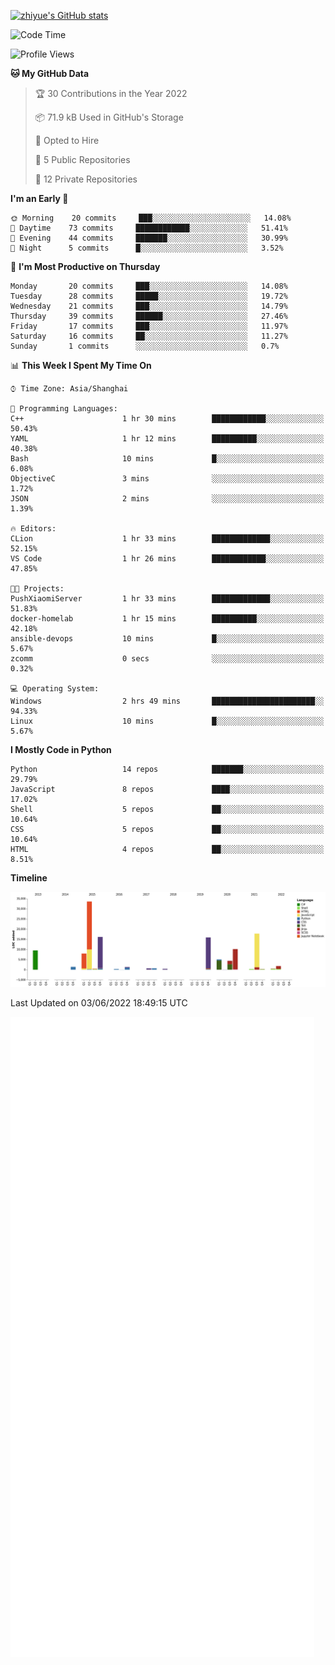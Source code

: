 
[![zhiyue's GitHub stats](https://github-readme-stats.vercel.app/api?username=zhiyue)](https://github.com/anuraghazra/github-readme-stats&&show_icons=true)

<!--START_SECTION:waka-->
![Code Time](http://img.shields.io/badge/Code%20Time-0%20secs-blue)

![Profile Views](http://img.shields.io/badge/Profile%20Views-0-blue)

**🐱 My GitHub Data** 

> 🏆 30 Contributions in the Year 2022
 > 
> 📦 71.9 kB Used in GitHub's Storage 
 > 
> 💼 Opted to Hire
 > 
> 📜 5 Public Repositories 
 > 
> 🔑 12 Private Repositories  
 > 
**I'm an Early 🐤** 

```text
🌞 Morning    20 commits     ███░░░░░░░░░░░░░░░░░░░░░░   14.08% 
🌆 Daytime    73 commits     ████████████░░░░░░░░░░░░░   51.41% 
🌃 Evening    44 commits     ███████░░░░░░░░░░░░░░░░░░   30.99% 
🌙 Night      5 commits      █░░░░░░░░░░░░░░░░░░░░░░░░   3.52%

```
📅 **I'm Most Productive on Thursday** 

```text
Monday       20 commits     ███░░░░░░░░░░░░░░░░░░░░░░   14.08% 
Tuesday      28 commits     █████░░░░░░░░░░░░░░░░░░░░   19.72% 
Wednesday    21 commits     ███░░░░░░░░░░░░░░░░░░░░░░   14.79% 
Thursday     39 commits     ██████░░░░░░░░░░░░░░░░░░░   27.46% 
Friday       17 commits     ███░░░░░░░░░░░░░░░░░░░░░░   11.97% 
Saturday     16 commits     ██░░░░░░░░░░░░░░░░░░░░░░░   11.27% 
Sunday       1 commits      ░░░░░░░░░░░░░░░░░░░░░░░░░   0.7%

```


📊 **This Week I Spent My Time On** 

```text
⌚︎ Time Zone: Asia/Shanghai

💬 Programming Languages: 
C++                      1 hr 30 mins        ████████████░░░░░░░░░░░░░   50.43% 
YAML                     1 hr 12 mins        ██████████░░░░░░░░░░░░░░░   40.38% 
Bash                     10 mins             █░░░░░░░░░░░░░░░░░░░░░░░░   6.08% 
ObjectiveC               3 mins              ░░░░░░░░░░░░░░░░░░░░░░░░░   1.72% 
JSON                     2 mins              ░░░░░░░░░░░░░░░░░░░░░░░░░   1.39%

🔥 Editors: 
CLion                    1 hr 33 mins        █████████████░░░░░░░░░░░░   52.15% 
VS Code                  1 hr 26 mins        ████████████░░░░░░░░░░░░░   47.85%

🐱‍💻 Projects: 
PushXiaomiServer         1 hr 33 mins        █████████████░░░░░░░░░░░░   51.83% 
docker-homelab           1 hr 15 mins        ██████████░░░░░░░░░░░░░░░   42.18% 
ansible-devops           10 mins             █░░░░░░░░░░░░░░░░░░░░░░░░   5.67% 
zcomm                    0 secs              ░░░░░░░░░░░░░░░░░░░░░░░░░   0.32%

💻 Operating System: 
Windows                  2 hrs 49 mins       ███████████████████████░░   94.33% 
Linux                    10 mins             █░░░░░░░░░░░░░░░░░░░░░░░░   5.67%

```

**I Mostly Code in Python** 

```text
Python                   14 repos            ███████░░░░░░░░░░░░░░░░░░   29.79% 
JavaScript               8 repos             ████░░░░░░░░░░░░░░░░░░░░░   17.02% 
Shell                    5 repos             ██░░░░░░░░░░░░░░░░░░░░░░░   10.64% 
CSS                      5 repos             ██░░░░░░░░░░░░░░░░░░░░░░░   10.64% 
HTML                     4 repos             ██░░░░░░░░░░░░░░░░░░░░░░░   8.51%

```


**Timeline**

![Chart not found](https://raw.githubusercontent.com/zhiyue/zhiyue/main/charts/bar_graph.png) 


 Last Updated on 03/06/2022 18:49:15 UTC
<!--END_SECTION:waka-->

<!-- [![Top Langs](https://github-readme-stats.vercel.app/api/top-langs/?username=zhiyue)](https://github.com/anuraghazra/github-readme-stats) -->

![](./github-metrics.svg)

